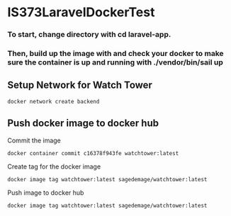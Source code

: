 # IS373LaravelDockerTest

### To start, change directory with cd laravel-app.
### Then, build up the image with and check your docker to make sure the container is up and running with ./vendor/bin/sail up

## Setup Network for Watch Tower
```
docker network create backend
```

## Push docker image to docker hub
Commit the image
```
docker container commit c16378f943fe watchtower:latest
```

Create tag for the docker image
```
docker image tag watchtower:latest sagedemage/watchtower:latest
```

Push image to docker hub
```
docker image tag watchtower:latest sagedemage/watchtower:latest
```
